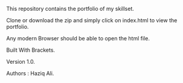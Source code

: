 This repository contains the portfolio of my skillset.

Clone or download the zip and simply click on index.html to view the portfolio.

Any modern Browser should be able to open the html file.

Built With Brackets.

Version 1.0.

Authors : Haziq Ali.
